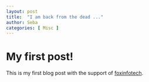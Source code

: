 ```yaml
---
layout: post
title:  "I am back from the dead ..."
author: Seba
categories: [ Misc ]
---
```


# My first post!

This is my first blog post with the support of [foxinfotech](https://www.foxinfotech.in/2019/12/how-to-create-a-blog-using-github-pages-and-jekyll-with-a-few-clicks.html).

